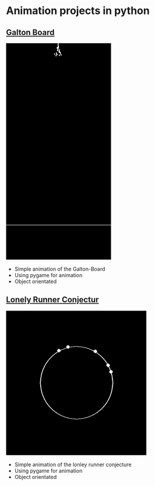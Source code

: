 # Animation projects in python

## [Galton Board](https://github.com/Timokko/GaltonBoard/blob/master/GaltonBoard.py)

 ![](/images/galton.gif)
 
* Simple animation of the Galton-Board     
* Using pygame for animation
* Object orientated 




## [Lonely Runner Conjectur](https://github.com/TimoKropp/LonelyRunner/blob/master/lonely_runner.py)

 ![](/images/lonely_runner.gif)
 
* Simple animation of the lonley runner conjecture     
* Using pygame for animation
* Object orientated 


